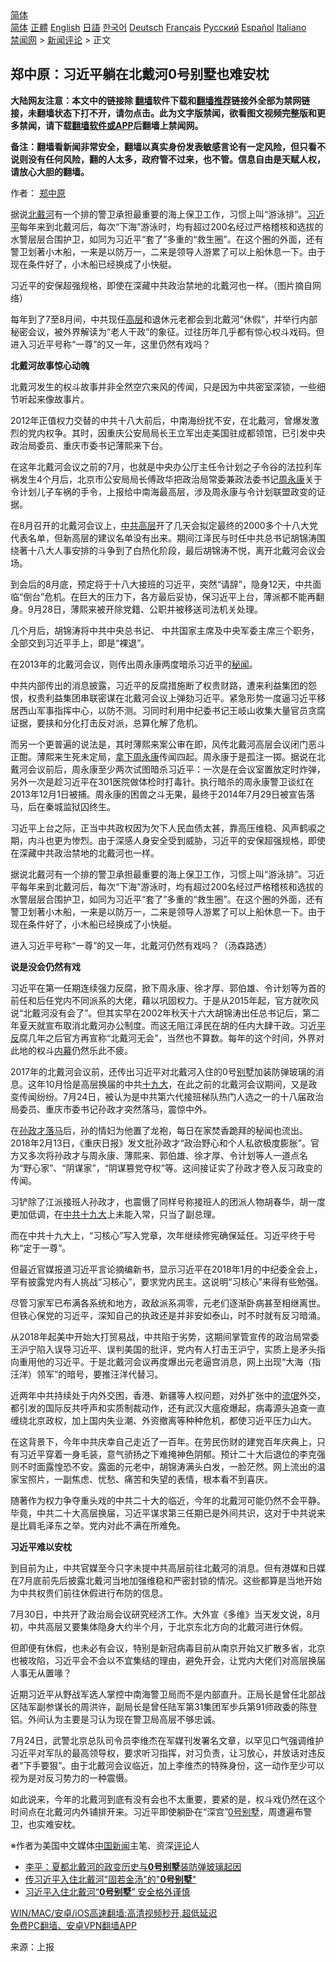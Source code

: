 <!-- 面包屑导航 --> <div class="breadcrumb"><!-- GTranslate: https://gtranslate.io/ -->  <div class="switcher notranslate">  <div class="selected">  <a href="#" onclick="return false;"> 简体</a>  </div>  <div class="option">  <a href="https://www.bannedbook.org" onclick="doGTranslate('zh-CN|zh-CN');jQuery('div.switcher div.selected a').html(jQuery(this).html());return false;" title="简体中文" class="nturl selected"> 简体</a>  <a href="https://www.bannedbook.org/zh-tw/" onclick="doGTranslate('zh-CN|zh-TW');jQuery('div.switcher div.selected a').html(jQuery(this).html());return false;" title="繁體中文" class="nturl"> 正體</a>  <a href="https://www.bannedbook.org/en/" onclick="doGTranslate('zh-CN|en');jQuery('div.switcher div.selected a').html(jQuery(this).html());return false;" title="English" class="nturl"> English</a>  <a href="https://www.bannedbook.org/ja/" onclick="doGTranslate('zh-CN|ja');jQuery('div.switcher div.selected a').html(jQuery(this).html());return false;" title="日本語" class="nturl"> 日語</a>  <a href="https://www.bannedbook.org/ko/" onclick="doGTranslate('zh-CN|ko');jQuery('div.switcher div.selected a').html(jQuery(this).html());return false;" title="한국어" class="nturl"> 한국어</a>  <a href="https://www.bannedbook.org/de/" onclick="doGTranslate('zh-CN|de');jQuery('div.switcher div.selected a').html(jQuery(this).html());return false;" title="Deutsch" class="nturl"> Deutsch</a>  <a href="https://www.bannedbook.org/fr/" onclick="doGTranslate('zh-CN|fr');jQuery('div.switcher div.selected a').html(jQuery(this).html());return false;" title="Français" class="nturl"> Français</a>  <a href="https://www.bannedbook.org/ru/" onclick="doGTranslate('zh-CN|ru');jQuery('div.switcher div.selected a').html(jQuery(this).html());return false;" title="Русский" class="nturl"> Русский</a>  <a href="https://www.bannedbook.org/es/" onclick="doGTranslate('zh-CN|es');jQuery('div.switcher div.selected a').html(jQuery(this).html());return false;" title="Español" class="nturl"> Español</a>  <a href="https://www.bannedbook.org/it/" onclick="doGTranslate('zh-CN|it');jQuery('div.switcher div.selected a').html(jQuery(this).html());return false;" title="Italiano" class="nturl"> Italiano</a>  </div>  </div>      <div class='breadcrumb-sub'><!-- Breadcrumb NavXT 6.3.0 --> <a href="https://www.bannedbook.org/" class="home">禁闻网</a> &gt; <a href="https://www.bannedbook.org/bnews/comments/" class="category">新闻评论</a> &gt; 正文</div></div><h2>郑中原：习近平躺在北戴河0号别墅也难安枕</h2> <p class="notice"><b>大陆网友注意：本文中的链接除 <a href="https://github.com/bannedbook/fanqiang" >翻墙</a>软件下载和<a href="https://github.com/killgcd/justmysocks/blob/master/README.md">翻墙推荐</a>链接外全部为禁网链接，未翻墙状态下打不开，请勿点击。此为文字版禁闻，欲看图文视频完整版和更多禁闻，请下载<a href="https://github.com/bannedbook/fanqiang">翻墙软件或APP</a>后翻墙上禁闻网。</p><p>备注：翻墙看新闻非常安全，翻墙以真实身份发表敏感言论有一定风险，但只看不说则没有任何风险，翻的人太多，政府管不过来，也不管。信息自由是天赋人权，请放心大胆的翻墙。</b></p>  <div class="entry"> <p>作者： <a href="https://www.bannedbook.org/bnews/tag/%e9%83%91%e4%b8%ad%e5%8e%9f/" class="st_tag internal_tag" rel="tag" title="标签 郑中原 下的日志">郑中原</a></p> <p id="summary">据说<a href="https://www.bannedbook.org/bnews/tag/%E5%8C%97%E6%88%B4%E6%B2%B3/" class="st_tag internal_tag" rel="tag" title="标签 北戴河 下的日志">北戴河</a>有一个排的警卫承担最重要的海上保卫工作，习惯上叫“游泳排”。<a href="https://www.bannedbook.org/bnews/tag/%e4%b9%a0%e8%bf%91%e5%b9%b3/" class="st_tag internal_tag" rel="tag" title="标签 习近平 下的日志">习近平</a>每年来到北戴河后，每次“下海”游泳时，均有超过200名经过严格稽核和选拔的水警层层合围护卫，如同为习近平“套了”多重的“救生圈”。在这个圈的外面，还有警卫划著小木船，一来是以防万一，二来是领导人游累了可以上船休息一下。由于现在条件好了，小木船已经换成了小快艇。</p> <p id="conimg">习近平的安保超强规格，即使在深藏中共政治禁地的北戴河也一样。（图片摘自网络）</p> <p>每年到了7至8月间，中共现任<span class='wp_keywordlink_affiliate'><a href="https://www.bannedbook.org/bnews/ccpdope/" title="中共高层内幕" target="_blank">高层</a></span>和退休元老都会到北戴河“休假”，并举行内部秘密会议，被外界解读为“老人干政”的象征。过往历年几乎都有惊心权斗戏码。但进入习近平号称“一尊”的又一年，这里仍然有戏吗？</p> <p><strong>北戴河故事惊心动魄</strong></p> <p>北戴河发生的权斗故事并非全然空穴来风的传闻，只是因为中共密室深锁，一些细节听起来像故事片。</p> <p>2012年正值权力交替的中共十八大前后，中南海纷扰不安，在北戴河，曾爆发激烈的党内权争。其时，因重庆公安局局长王立军出走美国驻成都领馆，已引发中央政治局委员、重庆市委书记薄熙来下台。</p> <p>在这年北戴河会议之前的7月，也就是中央办公厅主任令计划之子令谷的法拉利车祸发生4个月后，北京市公安局局长傅政华把政治局常委兼政法委书记<span class='wp_keywordlink'><a href="https://www.bannedbook.org/forum2/topic2891.html" title="《周永康其人》《周永康传》" target="_blank">周永康</a></span>关于令计划儿子车祸的手令，上报给中南海最高层，涉及周永康与令计划联盟政变的证据。</p> <p>在8月召开的北戴河会议上，<span class='wp_keywordlink_affiliate'><a href="https://www.bannedbook.org/bnews/ccpdope/" title="中共高层" target="_blank">中共高层</a></span>开了几天会拟定最终的2000多个十八大党代表名单，但新高层的建议名单没有出来。期间江泽民与时任中共总书记胡锦涛围绕著十八大人事安排的斗争到了白热化阶段，最后胡锦涛不悦，离开北戴河会议会场。</p>  <p>到会后的8月底，预定将于十八大接班的习近平，突然“请辞”，隐身12天，中共面临“倒台”危机。在巨大的压力下，各方最后妥协，保习近平上台，薄派都不能再翻身。9月28日，薄熙来被开除党籍、公职并被移送司法机关处理。</p> <p>几个月后，胡锦涛将中共中央总书记、 中共国家主席及中央军委主席三个职务，全部交到习近平手上，即是“裸退”。</p> <p>在2013年的北戴河会议，则传出周永康两度暗杀习近平的<span class='wp_keywordlink'><a href="https://www.bannedbook.org/forum8/" title="中国禁文秘闻" target="_blank">秘闻</a></span>。</p> <p>中共内部传出的消息披露，习近平的反腐措施断了权贵财路，遭来利益集团的怨恨，权贵利益集团串联密谋在北戴河会议上弹劾习近平。紧急形势一度逼习近平移居西山军事指挥中心，以防不测。习同时利用中纪委书记王岐山收集大量官员贪腐证据，要挟和分化打击反对派，总算化解了危机。</p> <p>而另一个更普遍的说法是，其时薄熙来案公审在即，风传北戴河高层会议闭门恶斗正酣。薄熙来生死未定局，<span class='wp_keywordlink'><a href="https://www.bannedbook.org/forum11/topic662.html" title="《拿下周永康》爆红网络" target="_blank">拿下周永康</a></span>传闻四起。周永康于是孤注一掷。据说在北戴河会议前后，周永康至少两次试图暗杀习近平：一次是在会议室置放定时炸弹，另外一次是趁习近平在301医院做体检时打毒针。执行暗杀的周永康警卫谈红在2013年12月1日被捕。周永康的困兽之斗无果，最终于2014年7月29日被宣告落马，后在秦城监狱囚终生。</p> <p>习近平上台之际，正当中共政权因为欠下人民血债太甚，靠高压维稳、风声鹤唳之期，内斗也更为惨烈。由于深感人身安全受到威胁，习近平的安保超强规格，即使在深藏中共政治禁地的北戴河也一样。</p> <p>据说北戴河有一个排的警卫承担最重要的海上保卫工作，习惯上叫“游泳排”。习近平每年来到北戴河后，每次“下海”游泳时，均有超过200名经过严格稽核和选拔的水警层层合围护卫，如同为习近平“套了”多重的“救生圈”。在这个圈的外面，还有警卫划著小木船，一来是以防万一，二来是领导人游累了可以上船休息一下。由于现在条件好了，小木船已经换成了小快艇。</p> <p>进入习近平号称“一尊”的又一年，北戴河仍然有戏吗？（汤森路透）</p> <p><strong>说是没会仍然有戏</strong></p>  <p>习近平在第一任期连续强力反腐，掀下周永康、徐才厚、郭伯雄、令计划等为首的前任和后任党内不同派系的大佬，藉以巩固权力。于是从2015年起，官方就吹风说“北戴河没有会了”。但其实早在2002年秋天十六大胡锦涛出任总书记后，第二年夏天就宣布取消北戴河办公制度。而这无阻江泽民在胡的任内大肆干政。习近<span class='wp_keywordlink'><a href="https://www.bannedbook.org/forum11/topic332.html" title="禁片：平反的把戏" target="_blank">平反</a></span>腐几年之后官方再宣称“北戴河无会”，当然也不算数。每年的这个时间，外界对此地的权斗<span class='wp_keywordlink_affiliate'><a href="https://www.bannedbook.org/bnews/ccpdope/" title="中共高层内幕" target="_blank">内幕</a></span>仍然乐此不疲。</p> <p>2017年的北戴河会议前，还传出习近平对北戴河入住的0号<a href="https://www.bannedbook.org/bnews/tag/%E5%88%AB%E5%A2%85/" class="st_tag internal_tag" rel="tag" title="标签 别墅 下的日志">别墅</a>加装防弹玻璃的消息。这年10月恰是高层换届的中共<a href="https://www.bannedbook.org/bnews/tag/%e5%8d%81%e4%b9%9d%e5%a4%a7/" class="st_tag internal_tag" rel="tag" title="标签 十九大 下的日志">十九大</a>，在此之前的北戴河会议期间，又是政变传闻纷纷。7月24日，被认为是中共第六代接班梯队热门人选之一的十八届政治局委员、重庆市委书记孙政才突然落马，震惊中外。</p> <p>在<a href="https://www.bannedbook.org/bnews/tag/%e5%ad%99%e6%94%bf%e6%89%8d%e8%90%bd%e9%a9%ac/" class="st_tag internal_tag" rel="tag" title="标签 孙政才落马 下的日志">孙政才落马</a>后，孙的情妇为他置了龙袍，每日在家焚香跪拜的秘闻也流出。2018年2月13日，《重庆日报》发文批孙政才“政治野心和个人私欲极度膨胀”。官方又多次将孙政才与周永康、薄熙来、郭伯雄、徐才厚、令计划等人一道点名为“野心家”、“阴谋家”，“阴谋篡党夺权”等。这间接证实了孙政才卷入反习政变的传闻。</p> <p>习铲除了江派接班人孙政才，也震慑了同样号称接班人的团派人物胡春华，胡一度更加低调，在<a href="https://www.bannedbook.org/bnews/tag/%e4%b8%ad%e5%85%b1%e5%8d%81%e4%b9%9d%e5%a4%a7/" class="st_tag internal_tag" rel="tag" title="标签 中共十九大 下的日志">中共十九大</a>上未能入常，只当了副总理。</p> <p>而在中共十九大上，“习核心”写入党章，次年继续修宪确保延任。习近平终于号称“定于一尊”。</p> <p>但最近官媒报道习近平言论摘编新书，显示习近平在2018年1月的中纪委全会上，罕有披露党内有人挑战“习核心”，要求党内民主。这说明“习核心”来得有些勉强。</p> <p>尽管习家军已布满各系统和地方，政敌派系凋零，元老们逐渐卧病甚至相继离世。但铁心保党的习近平，深知自己的执政还是并非安如泰山，时不时就有反习暗涌。</p> <p>从2018年起美中开始大打贸易战，中共陷于劣势，这期间掌管宣传的政治局常委王沪宁陷入误导习近平、误判美国的批评，党内有人打击王沪宁，实质上是矛头指向重用他的习近平。于是北戴河会议再度爆出元老逼宫消息，网上出现“大海（指汪洋）领军”的暗号，要推汪洋代替习。</p> <p>近两年中共持续处于内外交困，香港、新疆等人权问题，对外扩张中的<span class='wp_keywordlink'><a href="https://www.bannedbook.org/forum11/topic282.html" title="禁片：评中国共产党的流氓本性" target="_blank">流氓</a></span>外交，都引发的国际反共呼声和实质制裁动作，还有武汉大瘟疫爆起，病毒源头追查一直缠绕北京政权，加上国内失业潮、外资撤离等种种危机，都使习近平压力山大。</p>  <p>在这背景下，今年中共庆幸自己走近了一百年。在劳民伤财的建党百年庆典上，只有习近平穿着一身毛装，意气骄扬之下难掩神色阴郁。预计二十大后退位的李克强则不时面露惶恐不安。露面的元老中，胡锦涛满头白发，一脸茫然。网上流出的温家宝照片，一副焦虑、忧愁、痛苦和失望的表情，根本看不到喜庆。</p> <p>随著作为权力争夺重头戏的中共二十大的临近，今年的北戴河可能仍然不会平静。毕竟，中共二十大高层换届，习近平谋求第三任期已是外间共识，这对于中共说来是比肩毛泽东之举。党内对此不满在所难免。</p> <p><strong>习近平难以安枕</strong></p> <p>到目前为止，中共官媒至今只字未提中共高层前往北戴河的消息。但有港媒和日媒在7月底前先后披露北戴河当地加强维稳和严密封锁的情况。这些都算是当地开始为中共权贵们前往休假进行布防的信息。</p> <p>7月30日，中共开了政治局会议研究经济工作。大外宣《多维》当天发文说，8月初，中共高层又要集体隐身大约半个月，于北京东北方向的北戴河进行休假。</p> <p>但即便有休假，也未必有会议，特别是新冠病毒目前从南京开始又扩散多省，北京也被攻陷，习近平会不会以不宜集结的理由，避免开会，让党内大佬们对高层换届人事无从置喙？</p> <p>近期习近平从野战军选人掌控中南海警卫局而不是内部直升。正局长是曾任北部战区陆军副参谋长的周洪许，副局长是曾任陆军第31集团军步兵第91师政委的陈登铝。外间认为主要是习认为现在警卫局高层不够忠诚。</p> <p>7月24日，武警北京总队司令员李维杰在军媒刊发署名文章，以罕见口气强调维护习近平对军队的最高领导权，要求听习指挥，对习负责，让习放心，并放话对违反者“下手要狠”。由于北戴河会议临近，加上李维杰的特殊身份，这一动作至少可以视为是对反习势力的一种震慑。</p> <p>如此说来，今年的北戴河到底有没有会也不太重要，要紧的是，权斗戏仍然在这个时间点在北戴河内外铺排开来。习近平即使躺卧在“深宫”<a href="https://www.bannedbook.org/bnews/tag/0%E5%8F%B7%E5%88%AB%E5%A2%85/" class="st_tag internal_tag" rel="tag" title="标签 0号别墅 下的日志">0号别墅</a>，周遭遍布警卫，也实难安枕。</p>  <p>※作者为美国中文媒体<span class='wp_keywordlink_affiliate'><a href="https://www.bannedbook.org/bnews/cnnews/" title="中国新闻">中国新闻</a></span>主笔、资深<span class='wp_keywordlink_affiliate'><a href="https://www.bannedbook.org/bnews/comments/" title="新闻评论" target="_blank">评论</a></span>人</p> <ul class='op-related-articles' title='相关阅读'> <li><a href='https://www.bannedbook.org/bnews/comments/20180810/983741.html' target='_blank'>李平：夏都北戴河的政变历史与<b>0号别墅</b>装防弹玻璃起因</a></li> <li><a href='https://www.bannedbook.org/bnews/cnnews/aboluonews/20160803/566523.html' target='_blank'>传习近平入住北戴河&quot;固若金汤&quot;的&quot;<b>0号别墅</b>&quot;</a></li> <li><a href='https://www.bannedbook.org/bnews/cbnews/20160802/566092.html' target='_blank'>习近平入住北戴河“<b>0号别墅</b>” 安全格外谨慎</a></li> </ul> <p class="texttj"> <a href="https://github.com/bannedbook/fanqiang/wiki/V2ray%E6%9C%BA%E5%9C%BA" target="_blank">WIN/MAC/安卓/iOS高速翻墙:高清视频秒开,超低延迟</a><br/> <a href="https://github.com/bannedbook/fanqiang/wiki/%E7%A6%81%E9%97%BB%E7%BD%91%E5%AE%89%E5%8D%93%E7%BF%BB%E5%A2%99%E6%96%B0%E9%97%BBAPP" target="_blank">免费PC翻墙、安卓VPN翻墙APP</a></p><p> 来源：上报 </p><a name='sharetosocial'></a>  <div style="margin-bottom:5px;padding-bottom:5px;clear:both"> <div id="archive-pix-1" class="banner-ads"> <!-- AuctionX Display platform tag START --> <div id="26318x728x90x621x_ADSLOT2" clicktrack="%%CLICK_URL_ESC%%"></div> <!-- AuctionX Display platform tag END --> </div> <div id="archive-pix-2" class="banner-ads"> <!-- AuctionX Display platform tag START --> <div id="26315x300x250x621x_ADSLOT2" clicktrack="%%CLICK_URL_ESC%%"></div> <!-- AuctionX Display platform tag END --> </div> </div>  <div id="archive-pix-1" class="banner-ads"> <!-- AuctionX Display platform tag START --> <div id="26318x728x90x621x_ADSLOT3" clicktrack="%%CLICK_URL_ESC%%"></div> <!-- AuctionX Display platform tag END --> </div> </div><!--END ENTRY--> 